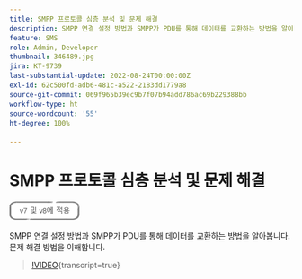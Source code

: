 ```yaml
---
title: SMPP 프로토콜 심층 분석 및 문제 해결
description: SMPP 연결 설정 방법과 SMPP가 PDU를 통해 데이터를 교환하는 방법을 알아봅니다. 문제 해결 방법을 이해합니다.
feature: SMS
role: Admin, Developer
thumbnail: 346489.jpg
jira: KT-9739
last-substantial-update: 2022-08-24T00:00:00Z
exl-id: 62c500fd-adb6-481c-a522-2183dd1779a8
source-git-commit: 069f965b39ec9b7f07b94add786ac69b229388bb
workflow-type: ht
source-wordcount: '55'
ht-degree: 100%

---
```


# SMPP 프로토콜 심층 분석 및 문제 해결

![V7 및 V8에 적용](../assets/V7-V8-stamp.png)

SMPP 연결 설정 방법과 SMPP가 PDU를 통해 데이터를 교환하는 방법을 알아봅니다. 문제 해결 방법을 이해합니다.

>[!VIDEO](https://video.tv.adobe.com/v/346489?quality=12&learn=on){transcript=true}
